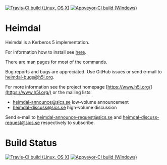 [![Travis-CI build (Linux, OS X)](https://travis-ci.org/heimdal/heimdal.svg?branch=master)](https://travis-ci.org/heimdal/heimdal#)
[![Appveyor-CI build (Windows)](https://ci.appveyor.com/api/projects/status/6j0k0m7kd6jjj4tw/branch/master?svg=true)](https://ci.appveyor.com/project/heimdal/heimdal/branch/master)

Heimdal
=======

Heimdal is a Kerberos 5 implementation.

For information how to install see [here](http://www.h5l.org/compile.html).

There are man pages for most of the commands.

Bug reports and bugs are appreciated.  Use GitHub issues or send e-mail to [heimdal-bugs@h5l.org](mailto:heimdal-bugs@h5l.org).

For more information see the project homepage [https://www.h5l.org/](https://www.h5l.org/) or the mailing lists:

 - [heimdal-announce@sics.se](mailto:heimdal-announce@sics.se)	low-volume announcement
 - [heimdal-discuss@sics.se](mailto:heimdal-discuss@sics.se)	high-volume discussion

Send e-mail to [heimdal-announce-request@sics.se](heimdal-announce-request@sics.se) and [heimdal-discuss-request@sics.se](heimdal-discuss-request@sics.se) respectively to subscribe.

Build Status
============

[![Travis-CI build (Linux, OS X)](https://travis-ci.org/heimdal/heimdal.svg?branch=master)](https://travis-ci.org/heimdal/heimdal#)
[![Appveyor-CI build (Windows)](https://ci.appveyor.com/api/projects/status/6j0k0m7kd6jjj4tw/branch/master?svg=true)](https://ci.appveyor.com/project/heimdal/heimdal/branch/master)
